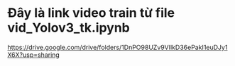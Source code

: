 # Đây là link video train từ file vid_Yolov3_tk.ipynb
https://drive.google.com/drive/folders/1DnPO98UZv9VIlkD36ePakI1euDJy1X6X?usp=sharing

